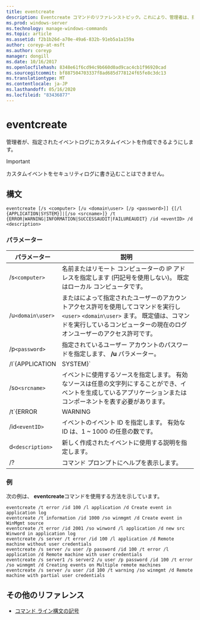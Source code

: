 ```yaml
---
title: eventcreate
description: Eventcreate コマンドのリファレンストピック。これにより、管理者は、指定されたイベントログにカスタムイベントを作成できます。
ms.prod: windows-server
ms.technology: manage-windows-commands
ms.topic: article
ms.assetid: f2b1b26d-a70e-49a6-832b-91eb5a1a159a
author: coreyp-at-msft
ms.author: coreyp
manager: dongill
ms.date: 10/16/2017
ms.openlocfilehash: 8348e61f6cd94c9b660d0ad9cac4cb1f96920cad
ms.sourcegitcommit: bf887504703337f8ad685d778124f65fe8c3dc13
ms.translationtype: MT
ms.contentlocale: ja-JP
ms.lasthandoff: 05/16/2020
ms.locfileid: "83436877"
---
```

# <a name="eventcreate"></a>eventcreate

管理者が、指定されたイベントログにカスタムイベントを作成できるようにします。

> [!IMPORTANT]
> カスタムイベントをセキュリティログに書き込むことはできません。

## <a name="syntax"></a>構文

```
eventcreate [/s <computer> [/u <domain\user> [/p <password>]] {[/l {APPLICATION|SYSTEM}]|[/so <srcname>]} /t {ERROR|WARNING|INFORMATION|SUCCESSAUDIT|FAILUREAUDIT} /id <eventID> /d <description>
```

### <a name="parameters"></a>パラメーター

| パラメーター | 説明 |
| --------- |------------ |
| /s`<computer>` | 名前またはリモート コンピューターの IP アドレスを指定します (円記号を使用しない)。 既定はローカル コンピュータです。 |
| /u`<domain\user>` | またはによって指定されたユーザーのアカウントアクセス許可を使用してコマンドを実行し `<user>` `<domain\user>` ます。 既定値は、コマンドを実行しているコンピューターの現在のログオンユーザーのアクセス許可です。 |
| /p`<password>` | 指定されているユーザー アカウントのパスワードを指定します、 **/u** パラメーター。 |
| /l`{APPLICATION | SYSTEM}` | イベントが作成されるイベントログの名前を指定します。 有効なログ名は、**アプリケーション**または**システム**です。 |
| /so`<srcname>` | イベントに使用するソースを指定します。 有効なソースは任意の文字列にすることができ、イベントを生成しているアプリケーションまたはコンポーネントを表す必要があります。 |
| /t`{ERROR | WARNING | INFORMATION | SUCCESSAUDIT | FAILUREAUDIT}` | 作成するイベントの種類を指定します。 有効な種類は、 **ERROR**、 **WARNING**、 **INFORMATION**、 **SUCCESSAUDIT**、および**failureaudit**です。 |
| /id`<eventID>` | イベントのイベント ID を指定します。 有効な ID は、1 ~ 1000 の任意の数です。 |
| d`<description>` | 新しく作成されたイベントに使用する説明を指定します。 |
| /? | コマンド プロンプトにヘルプを表示します。 |

### <a name="examples"></a>例

次の例は、 **eventcreate**コマンドを使用する方法を示しています。

```
eventcreate /t error /id 100 /l application /d Create event in application log
eventcreate /t information /id 1000 /so winmgmt /d Create event in WinMgmt source
eventcreate /t error /id 2001 /so winword /l application /d new src Winword in application log
eventcreate /s server /t error /id 100 /l application /d Remote machine without user credentials
eventcreate /s server /u user /p password /id 100 /t error /l application /d Remote machine with user credentials
eventcreate /s server1 /s server2 /u user /p password /id 100 /t error /so winmgmt /d Creating events on Multiple remote machines
eventcreate /s server /u user /id 100 /t warning /so winmgmt /d Remote machine with partial user credentials
```

## <a name="additional-references"></a>その他のリファレンス

- [コマンド ライン構文の記号](command-line-syntax-key.md)
